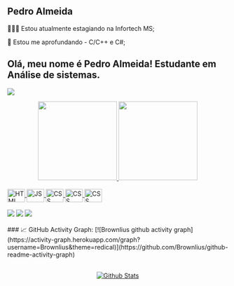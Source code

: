 ## Pedro Almeida

👨🏾‍💻 Estou atualmente estagiando na Infortech MS;

📘 Estou me aprofundando  - C/C++ e C#;
    

## Olá, meu nome é Pedro Almeida! Estudante em Análise de sistemas.
![](https://komarev.com/ghpvc/?username=Bronwlius&color=brightgreen&style=for-the-badge&label=Visitas+ao+meu+Perfil)

<div align="center">
  <a href="https://github.com/Brownlius">
  <img height="180em" src="https://github-readme-stats.vercel.app/api?username=Brownlius&show_icons=true&theme=blue-green&include_all_commits=true&count_private=true"/>
  <img height="180em" src="https://github-readme-stats.vercel.app/api/top-langs/?username=Brownlius&layout=compact&langs_count=7&theme=blue-green"/>
</div>
<div style="display: inline_block"><br>  
  <img align="center" alt="HTML" height="30" width="40"  src="https://cdn.jsdelivr.net/gh/devicons/devicon/icons/html5/html5-plain.svg" />     
  <img align="center" alt="JS" height="30" width="40"  src="https://cdn.jsdelivr.net/gh/devicons/devicon/icons/javascript/javascript-original.svg" />     
  <img align="center" alt="CSS" height="30" width="40" src="https://cdn.jsdelivr.net/gh/devicons/devicon/icons/css3/css3-plain.svg" />
  <img align="center" alt="CSS" height="30" width="40" src="https://cdn.jsdelivr.net/gh/devicons/devicon/icons/cplusplus/cplusplus-line.svg"/>
  <img align="center" alt="CSS" height="30" width="40" src="https://cdn.jsdelivr.net/gh/devicons/devicon/icons/csharp/csharp-line.svg" />
          
          
</div><br>  
<div> 
  <a href="https://instagram.com/pedro.realofficial" target="_blank"><img src="https://img.shields.io/badge/-Instagram-%23E4405F?style=for-the-badge&logo=instagram&logoColor=white" target="_blank"></a>
  <a href = "mailto:p.almeida@live.com"><img src="https://img.shields.io/badge/-Gmail-%23333?style=for-the-badge&logo=gmail&logoColor=white" target="_blank"></a>
  <a href="https://www.linkedin.com/in/rafaella-ballerini-45875016a" target="_blank"><img src="https://img.shields.io/badge/-LinkedIn-%230077B5?style=for-the-badge&logo=linkedin&logoColor=white" target="_blank"></a> 
 
</div>
<br>
### 📈 GitHub Activity Graph:
[![Brownlius github activity graph](https://activity-graph.herokuapp.com/graph?username=Brownlius&theme=redical)](https://github.com/Brownlius/github-readme-activity-graph)
<br>
<br>

<p align="center">
 <a target="_blank" rel="noopener noreferrer" href="https://raw.githubusercontent.com/bornmay/bornmay/Update/svg/Bottom.svg"><img      src="https://raw.githubusercontent.com/bornmay/bornmay/Update/svg/Bottom.svg" alt="Github Stats" style="max-width: 100%;"></a>
</p>


